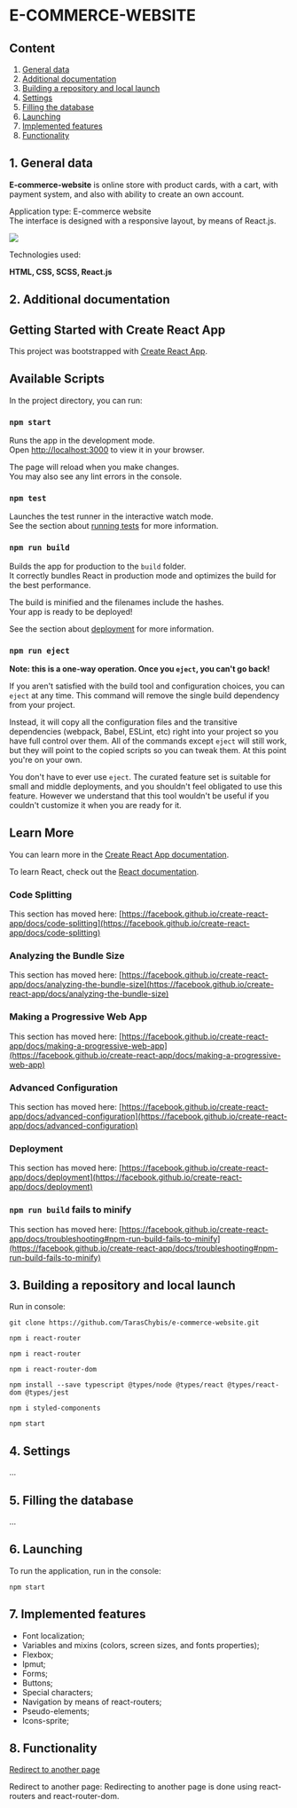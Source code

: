 # E-COMMERCE-WEBSITE

## Content

1. [General data](#1)</br>
2. [Additional documentation](#2)
3. [Building a repository and local launch](#3)
4. [Settings](#4)
5. [Filling the database](#5)
6. [Launching](#6)
7. [Implemented features](#7)
8. [Functionality](#8)

## 1. General data <a id="1"></a>

**E-commerce-website** is online store with product cards, with a cart, with payment system, and also with ability to create an own account.

Application type: E-commerce website </br>
The interface is designed with a responsive layout, by means of React.js.

<img src="../app_css_flex/assets/exaple-for-readme.png"/>
<!-- <img src="https://github.com/TarasChybis/webAppProject/blob/button-left/img/main_page.png"/> -->

Technologies used:

**HTML, CSS, SCSS, React.js**

## 2. Additional documentation <a id="2"></a>

## Getting Started with Create React App

This project was bootstrapped with [Create React App](https://github.com/facebook/create-react-app).

## Available Scripts

In the project directory, you can run:

### `npm start`

Runs the app in the development mode.\
Open [http://localhost:3000](http://localhost:3000) to view it in your browser.

The page will reload when you make changes.\
You may also see any lint errors in the console.

### `npm test`

Launches the test runner in the interactive watch mode.\
See the section about [running tests](https://facebook.github.io/create-react-app/docs/running-tests) for more information.

### `npm run build`

Builds the app for production to the `build` folder.\
It correctly bundles React in production mode and optimizes the build for the best performance.

The build is minified and the filenames include the hashes.\
Your app is ready to be deployed!

See the section about [deployment](https://facebook.github.io/create-react-app/docs/deployment) for more information.

### `npm run eject`

**Note: this is a one-way operation. Once you `eject`, you can't go back!**

If you aren't satisfied with the build tool and configuration choices, you can `eject` at any time. This command will remove the single build dependency from your project.

Instead, it will copy all the configuration files and the transitive dependencies (webpack, Babel, ESLint, etc) right into your project so you have full control over them. All of the commands except `eject` will still work, but they will point to the copied scripts so you can tweak them. At this point you're on your own.

You don't have to ever use `eject`. The curated feature set is suitable for small and middle deployments, and you shouldn't feel obligated to use this feature. However we understand that this tool wouldn't be useful if you couldn't customize it when you are ready for it.

## Learn More

You can learn more in the [Create React App documentation](https://facebook.github.io/create-react-app/docs/getting-started).

To learn React, check out the [React documentation](https://reactjs.org/).

### Code Splitting

This section has moved here: [https://facebook.github.io/create-react-app/docs/code-splitting](https://facebook.github.io/create-react-app/docs/code-splitting)

### Analyzing the Bundle Size

This section has moved here: [https://facebook.github.io/create-react-app/docs/analyzing-the-bundle-size](https://facebook.github.io/create-react-app/docs/analyzing-the-bundle-size)

### Making a Progressive Web App

This section has moved here: [https://facebook.github.io/create-react-app/docs/making-a-progressive-web-app](https://facebook.github.io/create-react-app/docs/making-a-progressive-web-app)

### Advanced Configuration

This section has moved here: [https://facebook.github.io/create-react-app/docs/advanced-configuration](https://facebook.github.io/create-react-app/docs/advanced-configuration)

### Deployment

This section has moved here: [https://facebook.github.io/create-react-app/docs/deployment](https://facebook.github.io/create-react-app/docs/deployment)

### `npm run build` fails to minify

This section has moved here: [https://facebook.github.io/create-react-app/docs/troubleshooting#npm-run-build-fails-to-minify](https://facebook.github.io/create-react-app/docs/troubleshooting#npm-run-build-fails-to-minify)

## 3. Building a repository and local launch <a id="3"></a>

Run in console:

```
git clone https://github.com/TarasChybis/e-commerce-website.git
```
```
npm i react-router
```
```
npm i react-router
```
```
npm i react-router-dom
```
```
npm install --save typescript @types/node @types/react @types/react-dom @types/jest
```
```
npm i styled-components
```
```
npm start
```

## 4. Settings <a id="4"></a>
...

## 5. Filling the database <a id="5"></a>
...

## 6. Launching <a id="6"></a>
To run the application, run in the console:
```
npm start
```

## 7. Implemented features <a id="7"></a>

- Font localization;
- Variables and mixins (colors, screen sizes, and fonts properties);
- Flexbox;
- Ipmut;
- Forms;
- Buttons;
- Special characters;
- Navigation by means of react-routers;
- Pseudo-elements;
- Icons-sprite;
<!-- - Градієнт, Тінь; -->
<!-- - iFrame, tel:, mailto; -->


## 8. Functionality <a id="8"></a>

[Redirect to another page](#8.1)</br>
<!-- [Переадресація на іншу сторінку html з затримкою 5с](#8.2)</br> -->

Redirect to another page:<a id="8.1"></a>
Redirecting to another page is done using react-routers and react-router-dom.

<!-- Переадресація на іншу сторінку html з затримкою 5с:<a id="8.2"></a>
```
setTimeout(function onClickProject() {
    document.location.href='../webAppProject/html/projects.html';
}, 5000);
``` -->